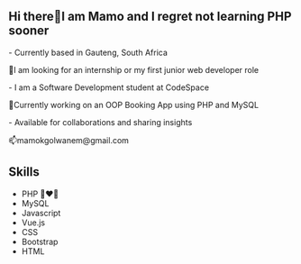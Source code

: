 <h2>Hi there👋I am Mamo and I regret not learning PHP sooner</h2>
<p> - Currently based in Gauteng, South Africa</p>
<p>🔭I am looking for an internship or my first junior web developer role</p>
<p> - I am a Software Development student at CodeSpace</p>
<p>🌱Currently working on an OOP Booking App using PHP and MySQL</p>
<p> - Available for collaborations and sharing insights</p>
<p>📫mamokgolwanem@gmail.com</p>

<h2>Skills</h2>
<ul>
 <li>PHP 👩‍❤️‍👨</li>
 <li>MySQL </li>
<li>Javascript </li>
<li> Vue.js </li>
<li> CSS </li>
<li> Bootstrap </li>
<li>HTML</li>
</ul>

